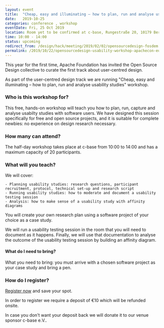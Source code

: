 ```yaml
---
layout: event
title:  "Cheap, easy and illuminating – how to plan, run and analyse usability studies workshop"
date:   2019-10-25
categories: conference , workshop
eventDate: Fri, 25 Oct 2019
location: Room yet to be confirmed at c-base, Rungestraße 20, 10179 Berlin, Germany
time: 10:00 - 14:00
status: upcoming
redirect_from: /design/hack/meeting/2019/02/02/opensourcedesign-fosdem.html
permalink: /2019/10/22/opensourcedesign-usability-workshop-apachecon-eu-2019
---
```


This year for the first time, Apache Foundation has invited the Open Source Design collective to curate the first track about user-centred design.

As part of the user-centred design track we are running "Cheap, easy and illuminating – how to plan, run and analyse usability studies" workshop.

### Who is this workshop for?
This free, hands-on workshop will teach you how to plan, run, capture and analyse usabilty studies with software users. We have designed this session specifically for free and open source projects, and it is suitable for complete newbies: no experience on design research necessary.

### How many can attend?
The half-day workshop takes place at c-base from 10:00 to 14:00 and has a maximum capacity of 20 participants.

### What will you teach?
We will cover:

    - Planning usability studies: research questions, participant recruitment, protocol, technical set-up and research script
    - Running usability studies: how to moderate and document a usability testing session
    - Analysis: how to make sense of a usability study with affinity diagrams

You will create your own research plan using a software project of your choice as a case study.

We will run a usability testing session in the room that you will need to document as it happens. Finally, we will use that documentation to analyse the outcome of the usability testing session by building an affinity diagram.

#### What do I need to bring?
What you need to bring: you must arrive with a chosen software project as your case study and bring a pen.

### How do I register?
[Register now](https://aceu19.apachecon.com/open-source-design-workshop) and save your spot.

In order to register we require a deposit of €10 which will be refunded onsite.

In case you don't want your deposit back we will donate it to our venue sponsor c-base e.V..
